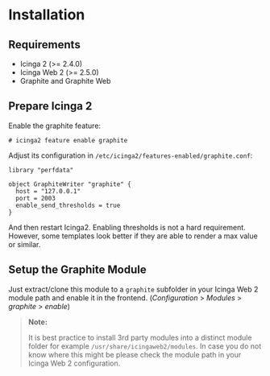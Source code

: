 # <a id="Installation"></a>Installation

## Requirements

* Icinga 2 (>= 2.4.0)
* Icinga Web 2 (>= 2.5.0)
* Graphite and Graphite Web

## Prepare Icinga 2

Enable the graphite feature:

    # icinga2 feature enable graphite

Adjust its configuration in `/etc/icinga2/features-enabled/graphite.conf`:

```
library "perfdata"

object GraphiteWriter "graphite" {
  host = "127.0.0.1"
  port = 2003
  enable_send_thresholds = true
}
```

And then restart Icinga2. Enabling thresholds is not a hard requirement.
However, some templates look better if they are able to render a max
value or similar.

## Setup the Graphite Module

Just extract/clone this module to a `graphite` subfolder in your Icinga Web 2
module path and enable it in the frontend.
(*Configuration* > *Modules* > *graphite* > *enable*)

> **Note:**
>
> It is best practice to install 3rd party modules into a distinct module
> folder for example `/usr/share/icingaweb2/modules`. In case you do not
> know where this might be please check the module path in your Icinga Web 2
> configuration.
